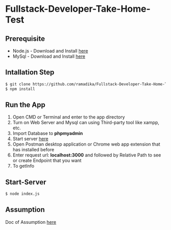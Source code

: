 # Fullstack-Developer-Take-Home-Test

## Prerequisite

* Node.js - Download and Install [here](https://nodejs.org/en/)
* MySql - Download and Install [here](https://www.mysql.com/downloads/)

## Intallation Step

```bash
$ git clone https://github.com/ramadika/Fullstack-Developer-Take-Home-Test.git
$ npm install
```

## Run the App

1. Open CMD or Terminal and enter to the app directory
2. Turn on Web Server and Mysql can using Third-party tool like xampp, etc.
3. Import Database to **phpmyadmin**
4. Start server [here](https://github.com/ramadika/Fullstack-Developer-Take-Home-Test.git#Start-Server)
5. Open Postman desktop application or Chrome web app extension that has installed before
6. Enter request url: **localhost:3000** and followed by Relative Path to see or create Endpoint that you want
7. To getInfo 

## Start-Server

```bash
$ node index.js
```

## Assumption 

Doc of Assumption [here](https://github.com/ramadika/Fullstack-Developer-Take-Home-Test/blob/master/Assumptions.md)